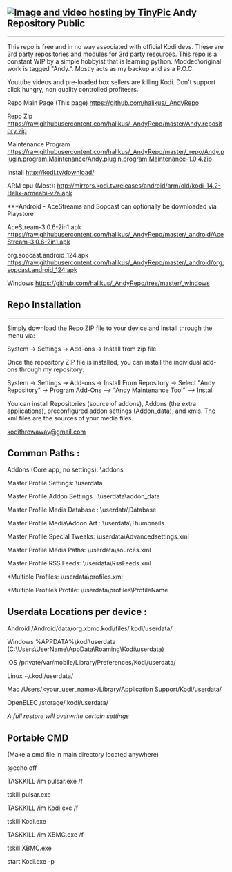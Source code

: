 ## <a href="http://tinypic.com?ref=2iuw5ck" target="_blank"><img src="http://i66.tinypic.com/2iuw5ck.png" border="0" alt="Image and video hosting by TinyPic"></a> Andy Repository Public
------------

This repo is free and in no way associated with official Kodi devs.  These are 3rd party repositories and modules for 3rd party resources.  This repo is a constant WIP by a simple hobbyist that is learning python.  Modded\original work is tagged "Andy.".  Mostly acts as my backup and as a P.O.C.

Youtube videos and pre-loaded box sellers are killing Kodi.  Don't support click hungry, non quality controlled profiteers.




Repo Main Page (This page) https://github.com/halikus/_AndyRepo

Repo Zip https://raw.githubusercontent.com/halikus/_AndyRepo/master/Andy.repository.zip

Maintenance Program https://raw.githubusercontent.com/halikus/_AndyRepo/master/_repo/Andy.plugin.program.Maintenance/Andy.plugin.program.Maintenance-1.0.4.zip


Install http://kodi.tv/download/

ARM cpu (Most):  http://mirrors.kodi.tv/releases/android/arm/old/kodi-14.2-Helix-armeabi-v7a.apk

***Android - AceStreams and Sopcast can optionally be downloaded via Playstore


AceStream-3.0.6-2in1.apk   https://raw.githubusercontent.com/halikus/_AndyRepo/master/_android/AceStream-3.0.6-2in1.apk


org.sopcast.android_124.apk   https://raw.githubusercontent.com/halikus/_AndyRepo/master/_android/org.sopcast.android_124.apk



Windows  https://github.com/halikus/_AndyRepo/tree/master/_windows


## Repo Installation
------------

Simply download the Repo ZIP file to your device and install through the menu via:

System -> Settings -> Add-ons -> Install from zip file. 


Once the repository ZIP file is installed, you can install the individual add-ons through my repository:

System -> Settings -> Add-ons -> Install From Repository -> Select "Andy Repository" -> Program Add-Ons --> "Andy Maintenance Tool" --> Install


You can install Repositories (source of addons), Addons (the extra applications), preconfigured addon settings (Addon_data), and xmls.  The xml files are the sources of your media files.




kodithrowaway@gmail.com

## Common Paths :

Addons (Core app, no settings):  \addons

Master Profile Settings:         \userdata

Master Profile Addon Settings :  \userdata\addon_data

Master Profile Media Database :  \userdata\Database

Master Profile Media\Addon Art : \userdata\Thumbnails

Master Profile Special Tweaks:   \userdata\Advancedsettings.xml

Master Profile Media Paths:      \userdata\sources.xml

Master Profile RSS Feeds:        \userdata\RssFeeds.xml

*Multiple Profiles:              \userdata\profiles.xml

*Multiple Profiles Profile:      \userdata\profiles\ProfileName



## Userdata Locations per device :


Android  /Android/data/org.xbmc.kodi/files/.kodi/userdata/

Windows  %APPDATA%\kodi\userdata  (C:\Users\UserName\AppData\Roaming\Kodi\userdata)

iOS      /private/var/mobile/Library/Preferences/Kodi/userdata/

Linux    ~/.kodi/userdata/

Mac      /Users/<your_user_name>/Library/Application Support/Kodi/userdata/

OpenELEC /storage/.kodi/userdata/

*A full restore will overwrite certain settings*




## Portable CMD

(Make a cmd file in main directory located anywhere)



@echo off

TASKKILL /im pulsar.exe /f

tskill pulsar.exe

TASKKILL /im Kodi.exe /f

tskill Kodi.exe

TASKKILL /im XBMC.exe /f

tskill XBMC.exe

start Kodi.exe -p
